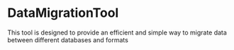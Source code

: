 # DataMigrationTool
This tool is designed to provide an efficient and simple way to migrate data between different databases and formats
